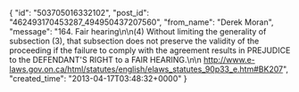  {
   "id": "503705016332102",
   "post_id": "462493170453287_494950437207560",
   "from_name": "Derek Moran",
   "message": "164. Fair hearing\n\n(4)  Without limiting the generality of subsection (3), that subsection does not preserve the validity of the proceeding if the failure to comply with the agreement results in PREJUDICE to the DEFENDANT'S RIGHT to a FAIR HEARING.\n\n http://www.e-laws.gov.on.ca/html/statutes/english/elaws_statutes_90p33_e.htm#BK207",
   "created_time": "2013-04-17T03:48:32+0000"
 }
